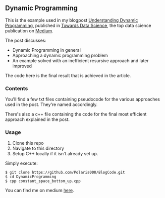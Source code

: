 ## Dynamic Programming

This is the example used in my blogpost [Understanding Dynamic Programming](https://towardsdatascience.com/understanding-dynamic-programming-75238de0db0d), published in [Towards Data Science](https://towardsdatascience.com/), the top data science publication on [Medium](https://medium.com).

The post discusses:
* Dynamic Programming in general
* Approaching a dynamic programming problem
* An example solved with an inefficient resursive approach and later improved

The code here is the final result that is achieved in the article.

### Contents
You'll find a few txt files containing pseudocode for the various approaches used in the post.
They're named accordingly.

There's also a c++ file containing the code for the final most efficient approach explained in the post.


### Usage
1. Clone this repo
2. Navigate to this directory
3. Setup C++ locally if it isn't already set up.

Simply execute:
```
$ git clone https://github.com/Polaris000/BlogCode.git 
$ cd DynamicProgramming
$ cpp constant_space_bottom_up.cpp
```

You can find me on medium [here](https://polaris000.medium.com).
